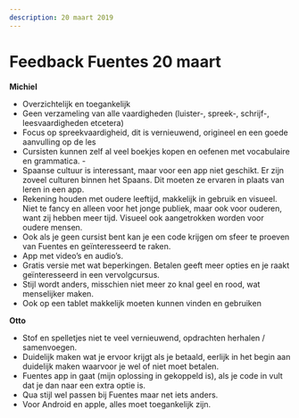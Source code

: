 ```yaml
---
description: 20 maart 2019
---
```


# Feedback Fuentes 20 maart

**Michiel**

* Overzichtelijk en toegankelijk
* Geen verzameling van alle vaardigheden \(luister-, spreek-, schrijf-, leesvaardigheden etcetera\)
* Focus op spreekvaardigheid, dit is vernieuwend, origineel en een goede aanvulling op de les
* Cursisten kunnen zelf al veel boekjes kopen en oefenen met vocabulaire en grammatica. -
* Spaanse cultuur is interessant, maar voor een app niet geschikt. Er zijn zoveel culturen binnen het Spaans. Dit moeten ze ervaren in plaats van leren in een app. 
* Rekening houden met oudere leeftijd, makkelijk in gebruik en visueel. Niet te fancy en alleen voor het jonge publiek, maar ook voor ouderen, want zij hebben meer tijd. Visueel ook aangetrokken worden voor oudere mensen. 
* Ook als je geen cursist bent kan je een code krijgen om sfeer te proeven van Fuentes en geïnteresseerd te raken.
* App met video’s en audio’s. 
* Gratis versie met wat beperkingen. Betalen geeft meer opties en je raakt geïnteresseerd in een vervolgcursus.
* Stijl wordt anders, misschien niet meer zo knal geel en rood, wat menselijker maken. 
* Ook op een tablet makkelijk moeten kunnen vinden en gebruiken

**Otto**

* Stof en spelletjes niet te veel vernieuwend, opdrachten herhalen / samenvoegen. 
* Duidelijk maken wat je ervoor krijgt als je betaald, eerlijk in het begin aan duidelijk maken waarvoor je wel of niet moet betalen. 
* Fuentes app in gaat \(mijn oplossing in gekoppeld is\), als je code in vult dat je dan naar een extra optie is. 
* Qua stijl wel passen bij Fuentes maar net iets anders. 
* Voor Android en apple, alles moet toegankelijk zijn.

